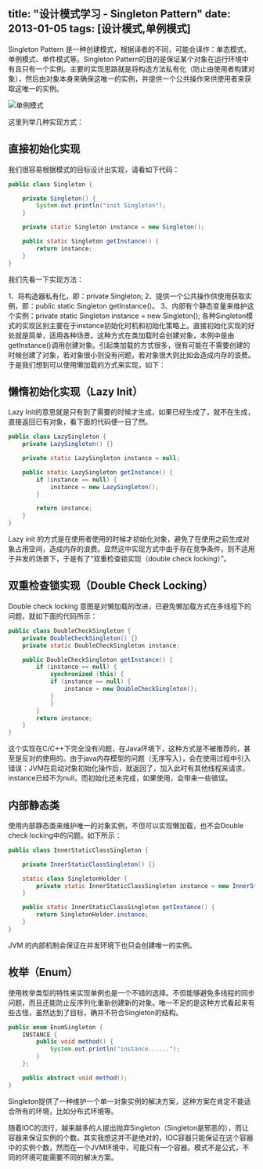 title: "设计模式学习 - Singleton Pattern"
date: 2013-01-05
tags: [设计模式,单例模式]
---
Singleton Pattern 是一种创建模式，根据译者的不同，可能会译作：单态模式、单例模式、单件模式等。Singleton Pattern的目的是保证某个对象在运行环境中有且只有一个实例。主要的实现思路就是将构造方法私有化（防止由使用者构建对象），然后由对象本身来确保这唯一的实例，并提供一个公共操作来供使用者来获取这唯一的实例。<!--more-->

![单例模式](/images/singleton.jpg) 

这里列举几种实现方式：

## 直接初始化实现

我们很容易根据模式的目标设计出实现，请看如下代码：

``` java
public class Singleton {

	private Singleton() {
		System.out.println("init Singleton");
	}

	private static Singleton instance = new Singleton();

	public static Singleton getInstance() {
		return instance;
	}
}
```


我们先看一下实现方法： 

1、将构造器私有化，即：private Singleton; 
2、提供一个公共操作供使用获取实例，即：public static Singleton getInstance()。 
3、内部有个静态变量来维护这个实例：private static Singleton instance = new Singleton(); 各种Singleton模式的实现区别主要在于instance初始化时机和初始化策略上。直接初始化实现的好处就是简单，适用各种场景。这种方式在类加载时会创建对象，本例中是由getInstance()调用创建对象。引起类加载的方式很多，很有可能在不需要创建的时候创建了对象，若对象很小则没有问题，若对象很大则比如会造成内存的浪费。于是我们想到可以使用懒加载的方式来实现，如下：

## 懒惰初始化实现（Lazy Init）

Lazy Init的意思就是只有到了需要的时候才生成，如果已经生成了，就不在生成，直接返回已有对象，看下面的代码便一目了然。


``` java
public class LazySingleton {
	private LazySingleton() {}

	private static LazySingleton instance = null;

	public static LazySingleton getInstance() {
		if (instance == null) {
			instance = new LazySingleton();
		}

		return instance;
	}
}
```

Lazy init 的方式是在使用者使用的时候才初始化对象，避免了在使用之前生成对象占用空间，造成内存的浪费。显然这中实现方式中由于存在竞争条件，则不适用于并发的场景下，于是有了“双重检查锁实现（double check locking）”。

## 双重检查锁实现（Double Check Locking）

Double check locking 意图是对懒加载的改进，已避免懒加载方式在多线程下的问题，就如下面的代码所示：

``` java
public class DoubleCheckSingleton {
	private DoubleCheckSingleton() {} 
	private static DoubleCheckSingleton instance;

	public DoubleCheckSingleton getInstance() {  
		if (instance == null) {
			synchronized (this) {
			if (instance == null) {
				instance = new DoubleCheckSingleton();
			}
			}
		}  
		return instance; 
	}
}
```

这个实现在C/C++下完全没有问题，在Java环境下，这种方式是不被推荐的，甚至是反对的使用的。由于java内存模型的问题（无序写入），会在使用过程中引入错误：JVM在启动对象初始化操作后，就返回了，加入此时有其他线程来请求，instance已经不为null，而初始化还未完成，如果使用，会带来一些错误。

## 内部静态类

使用内部静态类来维护唯一的对象实例，不但可以实现懒加载，也不会Double check locking中的问题。如下所示：

``` java
public class InnerStaticClassSingleton {

	private InnerStaticClassSingleton() {}

	static class SingletonHolder {
		private static InnerStaticClassSingleton instance = new InnerStaticClassSingleton();
	}

	public static InnerStaticClassSingleton getInstance() {
		return SingletonHolder.instance;
	}
}
```

JVM 的内部机制会保证在并发环境下也只会创建唯一的实例。

## 枚举（Enum）

使用枚举类型的特性来实现单例也是一个不错的选择。不但能够避免多线程的同步问题，而且还能防止反序列化重新创建新的对象。唯一不足的是这种方式看起来有些古怪，虽然达到了目标，确并不符合Singleton的结构。

``` java
public enum EnumSingleton {
	INSTANCE {
		public void method() {
			System.out.println("instance......");
		}
	};

	public abstract void method();
}
```

Singleton提供了一种维护一个单一对象实例的解决方案，这种方案在肯定不能适合所有的环境，比如分布式环境等。 

随着IOC的流行，越来越多的人提出抛弃Singleton（Singleton是邪恶的），而让容器来保证实例的个数。其实我想这并不是绝对的，IOC容器只能保证在这个容器中的实例个数，然而在一个JVM环境中，可能只有一个容器。模式不是公式，不同的环境可能需要不同的解决方案。 

